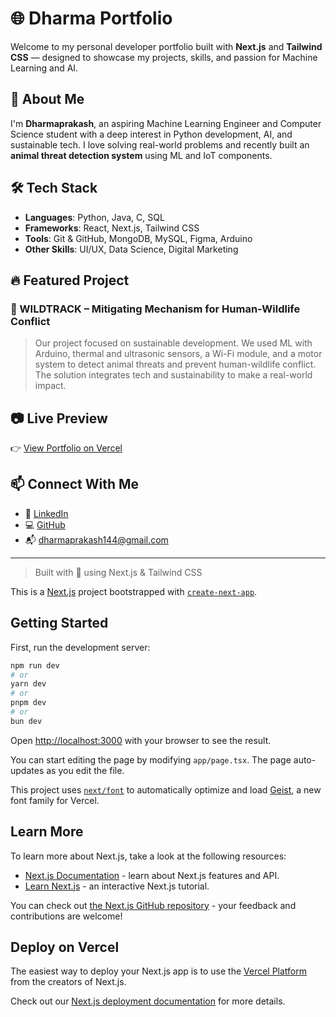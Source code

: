 # 🌐 Dharma Portfolio

Welcome to my personal developer portfolio built with **Next.js** and **Tailwind CSS** — designed to showcase my projects, skills, and passion for Machine Learning and AI.

## 🚀 About Me

I'm **Dharmaprakash**, an aspiring Machine Learning Engineer and Computer Science student with a deep interest in Python development, AI, and sustainable tech. I love solving real-world problems and recently built an **animal threat detection system** using ML and IoT components.

## 🛠️ Tech Stack

- **Languages**: Python, Java, C, SQL
- **Frameworks**: React, Next.js, Tailwind CSS
- **Tools**: Git & GitHub, MongoDB, MySQL, Figma, Arduino
- **Other Skills**: UI/UX, Data Science, Digital Marketing

## 🔥 Featured Project

### 🐾 WILDTRACK – Mitigating Mechanism for Human-Wildlife Conflict

> Our project focused on sustainable development. We used ML with Arduino, thermal and ultrasonic sensors, a Wi-Fi module, and a motor system to detect animal threats and prevent human-wildlife conflict. The solution integrates tech and sustainability to make a real-world impact.

## 📷 Live Preview

👉 [View Portfolio on Vercel](https://dharma-portfolio-sand.vercel.app/)

## 📫 Connect With Me

- 🔗 [LinkedIn](https://www.linkedin.com/in/prakashcodes/)
- 💻 [GitHub](https://github.com/Kash1444)
- 📬 dharmaprakash144@gmail.com

---

> Built with 💙 using Next.js & Tailwind CSS





This is a [Next.js](https://nextjs.org) project bootstrapped with [`create-next-app`](https://nextjs.org/docs/app/api-reference/cli/create-next-app).

## Getting Started

First, run the development server:

```bash
npm run dev
# or
yarn dev
# or
pnpm dev
# or
bun dev
```

Open [http://localhost:3000](http://localhost:3000) with your browser to see the result.

You can start editing the page by modifying `app/page.tsx`. The page auto-updates as you edit the file.

This project uses [`next/font`](https://nextjs.org/docs/app/building-your-application/optimizing/fonts) to automatically optimize and load [Geist](https://vercel.com/font), a new font family for Vercel.

## Learn More

To learn more about Next.js, take a look at the following resources:

- [Next.js Documentation](https://nextjs.org/docs) - learn about Next.js features and API.
- [Learn Next.js](https://nextjs.org/learn) - an interactive Next.js tutorial.

You can check out [the Next.js GitHub repository](https://github.com/vercel/next.js) - your feedback and contributions are welcome!

## Deploy on Vercel

The easiest way to deploy your Next.js app is to use the [Vercel Platform](https://vercel.com/new?utm_medium=default-template&filter=next.js&utm_source=create-next-app&utm_campaign=create-next-app-readme) from the creators of Next.js.

Check out our [Next.js deployment documentation](https://nextjs.org/docs/app/building-your-application/deploying) for more details.
